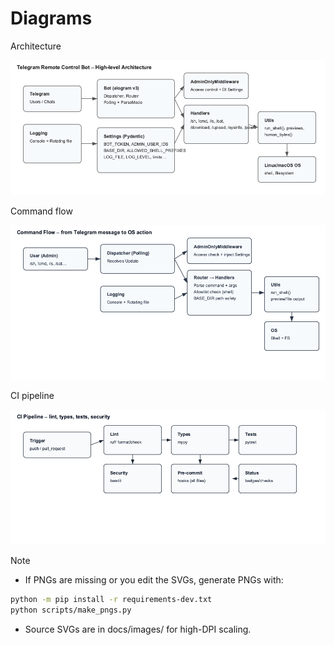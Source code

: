 # Diagrams

Architecture

![Architecture](images/architecture.png)

Command flow

![Command flow](images/command_flow.png)

CI pipeline

![CI pipeline](images/ci_pipeline.png)

Note
- If PNGs are missing or you edit the SVGs, generate PNGs with:

```bash
python -m pip install -r requirements-dev.txt
python scripts/make_pngs.py
```

- Source SVGs are in docs/images/ for high-DPI scaling.
